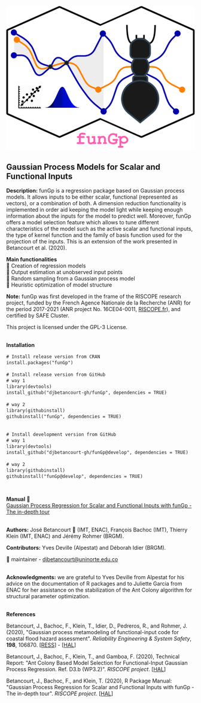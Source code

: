 ![](https://github.com/djbetancourt-gh/funGp/blob/master/docs/logo.png?raw=true)

Gaussian Process Models for Scalar and Functional Inputs
--------------------------------------------------------

**Description:** funGp is a regression package based on Gaussian process models. It allows inputs to be either scalar, functional (represented as vectors), or a combination of both. A dimension reduction functionality is implemented in order aid keeping the model light while keeping enough information about the inputs for the model to predict well. Moreover, funGp offers a model selection feature which allows to tune different characteristics of the model such as the active scalar and functional inputs, the type of kernel function and the family of basis function used for the projection of the inputs. This is an extension of the work presented in Betancourt et al. (2020).

**Main functionalities** <br />
:small_blue_diamond: Creation of regression models <br />
:small_blue_diamond: Output estimation at unobserved input points <br />
:small_blue_diamond: Random sampling from a Gaussian process model <br />
:small_blue_diamond: Heuristic optimization of model structure <br />

**Note:** funGp was first developed in the frame of the RISCOPE research project, funded by the French Agence Nationale de la Recherche (ANR) for the period 2017-2021 (ANR project No. 16CE04-0011, [RISCOPE.fr](https://perso.math.univ-toulouse.fr/riscope/)), and certified by SAFE Cluster.

This project is licensed under the GPL-3 License. <br /><br />

**Installation**

    # Install release version from CRAN
    install.packages("funGp")

    # Install release version from GitHub
    # way 1
    library(devtools)
    install_github("djbetancourt-gh/funGp", dependencies = TRUE)

    # way 2
    library(githubinstall)
    githubinstall("funGp", dependencies = TRUE)
    
    
    # Install development version from GitHub
    # way 1
    library(devtools)
    install_github("djbetancourt-gh/funGp@develop", dependencies = TRUE)

    # way 2
    library(githubinstall)
    githubinstall("funGp@develop", dependencies = TRUE)

<br />

**Manual** :book: <br /> [Gaussian Process Regression for Scalar and Functional Inputs with funGp - The in-depth tour](https://hal.archives-ouvertes.fr/hal-02536624) <br /><br />

**Authors:** José Betancourt :wrench: (IMT, ENAC), François Bachoc (IMT), Thierry Klein (IMT, ENAC) and Jérémy Rohmer (BRGM).

**Contributors:** Yves Deville (Alpestat) and Déborah Idier (BRGM).

:wrench: maintainer - <a href = "mailto: djbetancourt@uninorte.edu.co">djbetancourt@uninorte.edu.co</a> <br /><br />

**Acknowledgments:** we are grateful to Yves Deville from Alpestat for his advice on the documentation of R packages and to Juliette Garcia from ENAC for her assistance on the stabilization of the Ant Colony algorithm for structural parameter optimization. <br /><br />

**References** <br />

Betancourt, J., Bachoc, F., Klein, T., Idier, D., Pedreros, R., and Rohmer, J. (2020), "Gaussian process metamodeling of functional-input code for coastal flood hazard assessment". *Reliability Engineering & System Safety*, **198**, 106870. [[RESS](https://www.sciencedirect.com/science/article/abs/pii/S0951832019301693)] - [[HAL](https://hal.archives-ouvertes.fr/hal-01998724)]

Betancourt, J., Bachoc, F., Klein, T., and Gamboa, F. (2020), Technical Report: "Ant Colony Based Model Selection for Functional-Input Gaussian Process Regression. Ref. D3.b (WP3.2)". *RISCOPE project*. [[HAL](https://hal.archives-ouvertes.fr/hal-02532713)]

Betancourt, J., Bachoc, F., and Klein, T. (2020), R Package Manual: "Gaussian Process Regression for Scalar and Functional Inputs with funGp - The in-depth tour". *RISCOPE project*. [[HAL](https://hal.archives-ouvertes.fr/hal-02536624)]
